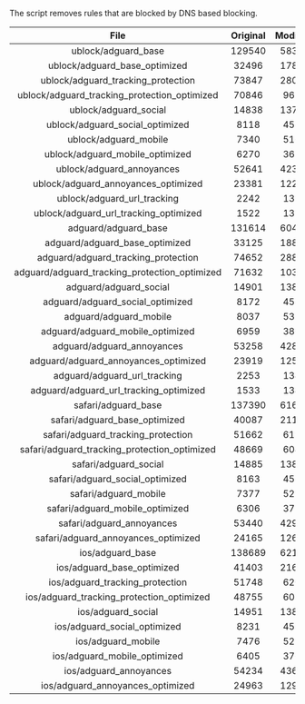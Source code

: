 The script removes rules that are blocked by DNS based blocking.


| File | Original | Modified |
|:----:|:-----:|:-----:|
| ublock/adguard_base | 129540 | 58308 |
| ublock/adguard_base_optimized | 32496 | 17831 |
| ublock/adguard_tracking_protection | 73847 | 28070 |
| ublock/adguard_tracking_protection_optimized | 70846 | 9639 |
| ublock/adguard_social | 14838 | 13759 |
| ublock/adguard_social_optimized | 8118 | 4537 |
| ublock/adguard_mobile | 7340 | 5168 |
| ublock/adguard_mobile_optimized | 6270 | 3688 |
| ublock/adguard_annoyances | 52641 | 42317 |
| ublock/adguard_annoyances_optimized | 23381 | 12288 |
| ublock/adguard_url_tracking | 2242 | 1338 |
| ublock/adguard_url_tracking_optimized | 1522 | 1335 |
| adguard/adguard_base | 131614 | 60420 |
| adguard/adguard_base_optimized | 33125 | 18887 |
| adguard/adguard_tracking_protection | 74652 | 28815 |
| adguard/adguard_tracking_protection_optimized | 71632 | 10368 |
| adguard/adguard_social | 14901 | 13824 |
| adguard/adguard_social_optimized | 8172 | 4588 |
| adguard/adguard_mobile | 8037 | 5354 |
| adguard/adguard_mobile_optimized | 6959 | 3867 |
| adguard/adguard_annoyances | 53258 | 42846 |
| adguard/adguard_annoyances_optimized | 23919 | 12589 |
| adguard/adguard_url_tracking | 2253 | 1347 |
| adguard/adguard_url_tracking_optimized | 1533 | 1344 |
| safari/adguard_base | 137390 | 61613 |
| safari/adguard_base_optimized | 40087 | 21155 |
| safari/adguard_tracking_protection | 51662 | 6196 |
| safari/adguard_tracking_protection_optimized | 48669 | 6044 |
| safari/adguard_social | 14885 | 13805 |
| safari/adguard_social_optimized | 8163 | 4572 |
| safari/adguard_mobile | 7377 | 5211 |
| safari/adguard_mobile_optimized | 6306 | 3725 |
| safari/adguard_annoyances | 53440 | 42947 |
| safari/adguard_annoyances_optimized | 24165 | 12666 |
| ios/adguard_base | 138689 | 62120 |
| ios/adguard_base_optimized | 41403 | 21659 |
| ios/adguard_tracking_protection | 51748 | 6205 |
| ios/adguard_tracking_protection_optimized | 48755 | 6053 |
| ios/adguard_social | 14951 | 13844 |
| ios/adguard_social_optimized | 8231 | 4593 |
| ios/adguard_mobile | 7476 | 5256 |
| ios/adguard_mobile_optimized | 6405 | 3767 |
| ios/adguard_annoyances | 54234 | 43626 |
| ios/adguard_annoyances_optimized | 24963 | 12997 |